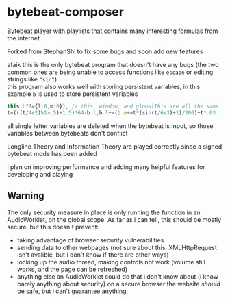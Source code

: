 # bytebeat-composer
Bytebeat player with playlists that contains many interesting formulas from the internet.

Forked from StephanShi to fix some bugs and soon add new features

afaik this is the only bytebeat program that doesn't have any bugs (the two common ones are being unable to access functions like `escape` or editing strings like `"sin"`)  
this program also works well with storing persistent variables, in this example `b` is used to store persistent variables
```js
this.b??={l:0,m:0}), // this, window, and globalThis are all the same in this context
t=(((t/4e2)%1>.5)+1.5)*64-b.l,b.l+=(b.m+=t*(sin(t/6e3)+1)/200)+t*.03
```
all single letter variables are deleted when the bytebeat is input, so those variables between bytebeats don't conflict

Longline Theory and Information Theory are played correctly since a signed bytebeat mode has been added

i plan on improving performance and adding many helpful features for developing and playing

## Warning

The only security measure in place is only running the function in an AudioWorklet, on the global scope.
As far as i can tell, this should be mostly secure, but this doesn't prevent:
- taking advantage of browser security vulnerabilities
- sending data to other webpages (not sure about this, XMLHttpRequest isn't avalible, but i don't know if there are other ways)
- locking up the audio thread, making controls not work (volume still works, and the page can be refreshed)
- anything else an AudioWorklet could do that i don't know about (i know barely anything about security)
on a secure browser the website _should_ be safe, but i can't guarantee anything.
